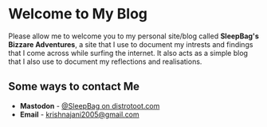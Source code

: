 # Welcome to My Blog

Please allow me to welcome you to my personal site/blog called __SleepBag's Bizzare Adventures__, a site that I use to document my intrests and findings that I come across while surfing the internet. It also acts as a simple blog that I also use to document my reflections and realisations.


## Some ways to contact Me

- __Mastodon__ - [@SleepBag on distrotoot.com](https://distrotoot.com/@Sleepbag)
- __Email__ - krishnajani2005@gmail.com
